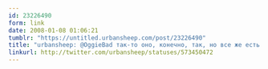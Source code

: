 ```yaml
---
id: 23226490
form: link
date: 2008-01-08 01:06:21
tumblr: "https://untitled.urbansheep.com/post/23226490"
title: "urbansheep: @OggieBad так-то оно, конечно, так, но все же есть разница между абстрактным наличием семьи и семейным долгом «присутствовать всем вместе»."
linkurl: http://twitter.com/urbansheep/statuses/573450472
---
```


